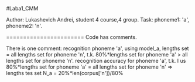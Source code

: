 #Laba1_CMM

Author: Lukashevich Andrei, student 4 course,4 group.
Task: phoneme1: 'a', phoneme2: 'n'.

=======================
Сode has comments.

There is one comment:
recognition phoneme 'a', using model_a, lengths set = all lengths set for phoneme 'n',
t.k. 80%*lengths set for phoneme 'a' > all lengths set for phoneme 'n'.
recognition accuracy for phoneme 'a', t.k. I us 80%*lengths set for phoneme 'a' = all lengths set for phoneme 'n' =>
lengths tes set N_a = 20%*len(corpus['n'])/80%
